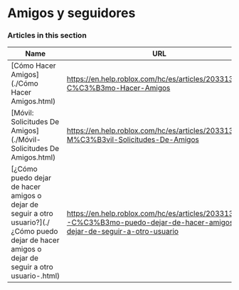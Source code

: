 # Amigos y seguidores  
### Articles in this section
Name|URL
-|-
[Cómo Hacer Amigos](./Cómo Hacer Amigos.html) |https://en.help.roblox.com/hc/es/articles/203313580-C%C3%B3mo-Hacer-Amigos
[Móvil: Solicitudes De Amigos](./Móvil- Solicitudes De Amigos.html) |https://en.help.roblox.com/hc/es/articles/203313480-M%C3%B3vil-Solicitudes-De-Amigos
[¿Cómo puedo dejar de hacer amigos o dejar de seguir a otro usuario?](./¿Cómo puedo dejar de hacer amigos o dejar de seguir a otro usuario-.html) |https://en.help.roblox.com/hc/es/articles/203313590--C%C3%B3mo-puedo-dejar-de-hacer-amigos-o-dejar-de-seguir-a-otro-usuario